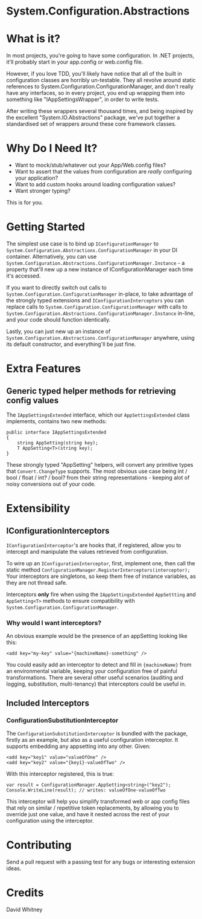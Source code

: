 System.Configuration.Abstractions
====================

# What is it?
In most projects, you're going to have some configuration. In .NET projects, it'll probably start in your app.config or web.config file.

However, if you love TDD, you'll likely have notice that all of the built in configuration classes are horribly un-testable. They all revolve around static references to System.Configuration.ConfigurationManager, and don't really have any interfaces, so in every project, you end up wrapping them into something like "IAppSettingsWrapper", in order to write tests.

After writing these wrappers several thousand times, and being inspired by the excellent "System.IO.Abstractions" package, we've put together a standardised set of wrappers around these core framework classes.

# Why Do I Need It?

* Want to mock/stub/whatever out your App/Web.config files? 
* Want to assert that the values from configuration are *really* configuring your application?
* Want to add custom hooks around loading configuration values?
* Want stronger typing?

This is for you.

# Getting Started

The simplest use case is to bind up `IConfigurationManager` to `System.Configuration.Abstractions.ConfigurationManager` in your DI container.
Alternatively, you can use `System.Configuration.Abstractions.ConfigurationManager.Instance` - a property that'll new up a new instance of IConfigurationManager each time it's accessed.

If you want to directly switch out calls to `System.Configuration.ConfigurationManager` in-place, to take advantage of the strongly typed extensions and `IConfigurationInterceptors` you can replace calls to `System.Configuration.ConfigurationManager` with calls to `System.Configuration.Abstractions.ConfigurationManager.Instance` in-line, and your code should function identically.

Lastly, you can just new up an instance of `System.Configuration.Abstractions.ConfigurationManager` anywhere, using its default constructor, and everything'll be just fine.

# Extra Features

## Generic typed helper methods for retrieving config values

The `IAppSettingsExtended` interface, which our `AppSettingsExtended` class implements, contains two new methods:

    public interface IAppSettingsExtended
    {
        string AppSetting(string key);
        T AppSetting<T>(string key);
    }
    
These strongly typed "AppSetting" helpers, will convert any primitive types that `Convert.ChangeType` supports. The most obvious use case being int / bool / float / int? / bool? from their string representations - keeping alot of noisy conversions out of your code.

# Extensibility

## IConfigurationInterceptors

`IConfigurationInterceptor`'s are hooks that, if registered, allow you to intercept and manipulate the values retrieved from configuration.

To wire up an `IConfigurationInterceptor`, first, implement one, then call the static method `ConfigurationManager.RegisterInterceptors(interceptor);`
Your interceptors are singletons, so keep them free of instance variables, as they are not thread safe.

Interceptors **only** fire when using the `IAppSettingsExtended` `AppSettting` and `AppSetting<T>` methods to ensure compatibility with `System.Configuration.ConfigurationManager`.

### Why would I want interceptors?

An obvious example would be the presence of an appSetting looking like this:

    <add key="my-key" value="{machineName}-something" />
    
You could easily add an interceptor to detect and fill in `{machineName}` from an environmental variable, keeping your configuration free of painful transformations.
There are several other useful scenarios (auditing and logging, substitution, multi-tenancy) that interceptors could be useful in.

## Included Interceptors

### ConfigurationSubstitutionInterceptor

The `ConfigurationSubstitutionInterceptor` is bundled with the package, firstly as an example, but also as a useful configuration interceptor.
It supports embedding any appsetting into any other.  Given:

    <add key="key1" value="valueOfOne" />
    <add key="key2" value="{key1}-valueOfTwo" />

With this interceptor registered, this is true:

	var result = ConfigurationManager.AppSetting<string>("key2");
	Console.WriteLine(result); // writes: valueOfOne-valueOfTwo
	
This interceptor will help you simplify transformed web or app config files that rely on similar / repetitive token replacements, by allowing you to override just one value, and have it nested across the rest of your configuration using the interceptor.

# Contributing

Send a pull request with a passing test for any bugs or interesting extension ideas.

# Credits

David Whitney